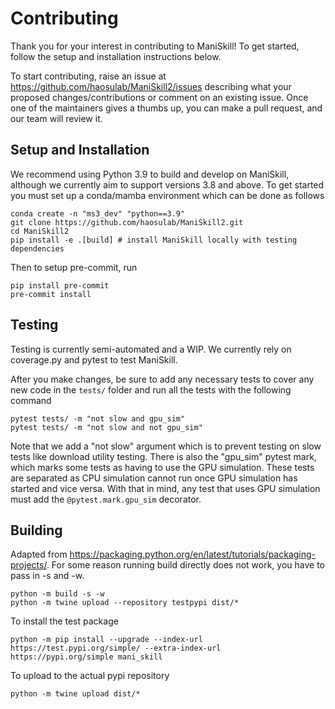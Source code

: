 # Contributing

Thank you for your interest in contributing to ManiSkill! To get started, follow the setup and installation instructions below.

To start contributing, raise an issue at https://github.com/haosulab/ManiSkill2/issues describing what your proposed changes/contributions or comment on an existing issue. Once one of the maintainers gives a thumbs up, you can make a pull request, and our team will review it.

## Setup and Installation

We recommend using Python 3.9 to build and develop on ManiSkill, although we currently aim to support versions 3.8 and above. To get started you must set up a conda/mamba environment which can be done as follows

```
conda create -n "ms3_dev" "python==3.9"
git clone https://github.com/haosulab/ManiSkill2.git
cd ManiSkill2
pip install -e .[build] # install ManiSkill locally with testing dependencies
```

Then to setup pre-commit, run

```
pip install pre-commit
pre-commit install
```

## Testing

Testing is currently semi-automated and a WIP. We currently rely on coverage.py and pytest to test ManiSkill.

After you make changes, be sure to add any necessary tests to cover any new code in the `tests/` folder and run all the tests with the following command

```
pytest tests/ -m "not slow and gpu_sim"
pytest tests/ -m "not slow and not gpu_sim"
```

Note that we add a "not slow" argument which is to prevent testing on slow tests like download utility testing. There is also the "gpu_sim" pytest mark, which marks some tests as having to use the GPU simulation. These tests are separated as CPU simulation cannot run once GPU simulation has started and vice versa. With that in mind, any test that uses GPU simulation must add the `@pytest.mark.gpu_sim` decorator.

<!-- ```
coverage run --source=mani_skill/ -a -m pytest tests -m "not slow" # run tests
coverage html --include=mani_skill/**/*.py # see the test coverage results
``` -->
<!-- 
To skip generating a coverage report and also for easy debugging you can just run
```
pytest tests/ --pdb --pdbcls=IPython.terminal.debugger:Pdb -m "not slow"
``` -->

## Building

Adapted from https://packaging.python.org/en/latest/tutorials/packaging-projects/. For some reason running build directly does not work, you have to pass in -s and -w.

```
python -m build -s -w
python -m twine upload --repository testpypi dist/*
```

To install the test package
```
python -m pip install --upgrade --index-url https://test.pypi.org/simple/ --extra-index-url https://pypi.org/simple mani_skill
```

To upload to the actual pypi repository
```
python -m twine upload dist/*
```